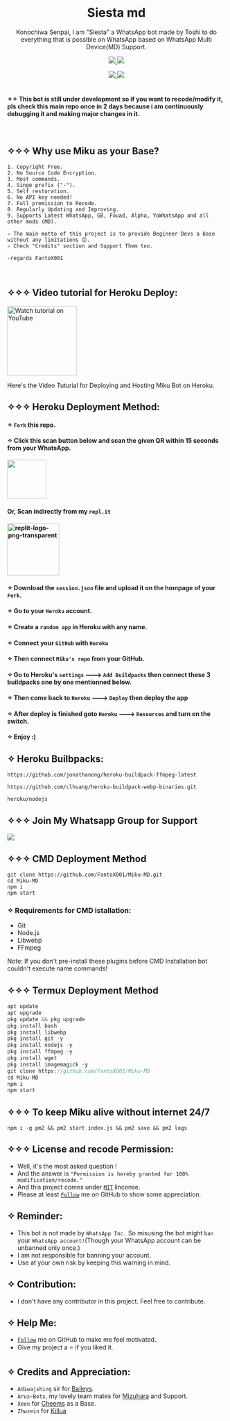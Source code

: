 
     
</p>
<h1 align="center"> Siesta md 
</h1>
<p align="center"> 
  Konochiwa Senpai, I am "Siesta" a WhatsApp bot made by Toshi to do everything that is possible on WhatsApp based on WhatsApp Multi Device(MD) Support.

<p align="center">
  <a href="https://github.com/FantoX001/Miku-MD/fork">
    <img src="https://img.shields.io/github/forks/FantoX001/Miku-MD?label=Fork&style=social">
    
    
  <a href="https://github.com/FantoX001/Miku-MD/stargazers">
    <img src="https://img.shields.io/github/stars/FantoX001/Miku-MD?style=social">
  </a>

<p align="center">
  <a href="https://github.com/FantoX001/Miku-MD">
    <img src="https://visitor-badge.glitch.me/badge?page_id=https://github.com/FantoX001/Miku-MD.visitor-badge&left_text=Total%20Repo%20Visits">
    
    
<a href="https://github.com/FantoX001">
    <img src="(https://visitor-badge.glitch.me/badge?page_id=https://github.com/FantoX001/Shikimori-MD.visitor-badge&left_text=Total%20Repo%20Visitors)">
  </a>
</br>
      
</br> 
   
#### ✧✧ This bot is still under development so if you want to recode/modify it, pls check this main repo once in 2 days because i am continuously debugging it and making major changes in it.
</br>
  

## ✧✧✧ Why use Miku as your Base?

```
1. Copyright Free.
2. No Source Code Encryption.
3. Most commands.
4. Singe prefix ("-").
5. Self restoration.
6. No API key needed!
7. Full premission to Recode.
8. Regularly Updating and Improving.
9. Supports Latest WhatsApp, GB, Fouad, Alpha, YoWhatsApp and all other mods (MD).

✧ The main motto of this project is to provide Beginner Devs a base without any limitations 😊.
✧ Check "Credits" section and Support Them too.

-regards FantoX001
```
</br>

## ✧✧✧ Video tutorial for Heroku Deploy:

<a href="https://youtu.be/fZdM7Ahb4JE"><img src="https://i.ibb.co/71mYRh4/116-1161192-podcast-subscribe-listen-button-youtube-sign-hd-png.png" alt="Watch tutorial on YouTube" border="0"  width="160"></a>

Here's the Video Tuturial for Deploying and Hosting Miku Bot on Heroku.

## ✧✧✧ Heroku Deployment Method:

#### ✧ `Fork` this repo.

#### ✧ Click this scan button below and scan the given QR within 15 seconds from your WhatsApp. 
<a href="https://miku-qr--fantox001.repl.co/"><img src="https://play-lh.googleusercontent.com/901aMQFFnVoX2T-YuJmTIwpPve_SUgMv_QSyzMSPtAqt_l0CyXN1DxfD6xXU0r2f9iM=w240-h480-rw" width="90" />
</a>
#### Or, Scan indirectly from my `repl.it`

#### <a href="https://replit.com/@FantoX001/Miku-QR?v=1"><img src="https://i.ibb.co/pPQjJL2/replit-logo-png-transparent.png" alt="replit-logo-png-transparent" border="0"  width="120"></a>
#### ✧ Download the `session.json` file and upload it on the hompage of your `Fork`.
#### ✧ Go to your `Heroku` account.
#### ✧ Create a `random app` in Heroku with any name.
#### ✧ Connect your `GitHub` with `Heroku`
#### ✧ Then connect `Miku's repo` from your GitHub.
#### ✧ Go to Heroku's `settings` ---> `Add Buildpacks` then connect these 3 buildpacks one by one mentionned    below.
#### ✧ Then come back to `Heroku` ---> `Deploy` then deploy the app
#### ✧ After deploy is finished goto `Heroku` ---> `Resources` and turn on the switch.
#### ✧ Enjoy :)


## ✧ Heroku Builbpacks:

```
https://github.com/jonathanong/heroku-buildpack-ffmpeg-latest
``` 
```
https://github.com/clhuang/heroku-buildpack-webp-binaries.git
```
```
heroku/nodejs
```


## ✧✧✧ Join My Whatsapp Group for Support

<a href="https://chat.whatsapp.com/JcBzjRIxM5UHfuJbt0KrWt"><img src="https://img.shields.io/badge/Join Group-25D366?style=for-the-badge&logo=whatsapp&logoColor=white" />
</a>

## ✧✧✧ CMD Deployment Method
```
git clone https://github.com/FantoX001/Miku-MD.git
cd Miku-MD
npm i
npm start
```

### ✧ Requirements for CMD istallation:
- Git
- Node.js
- Libwebp
- FFmpeg

Note: If you don't pre-install these plugins before CMD Installation bot couldn't execute name commands!
</br> 

## ✧✧✧ Termux Deployment Method
```js
apt update
apt upgrade
pkg update && pkg upgrade
pkg install bash
pkg install libwebp
pkg install git -y
pkg install nodejs -y 
pkg install ffmpeg -y 
pkg install wget
pkg install imagemagick -y
git clone https://github.com/FantoX001/Miku-MD
cd Miku-MD
npm i
npm start
```

## ✧✧✧ To keep Miku alive without internet 24/7

```
npm i -g pm2 && pm2 start index.js && pm2 save && pm2 logs
```

## ✧✧✧ License and recode Permission:
- Well, it's the most asked question !
- And the answer is `"Permission is hereby granted for 100% modification/recode."`
- And this project comes under [`MIT`](https://github.com/FantoX001/Miku-MD/blob/main/LICENSE.md) lincense.
- Please at least [`Follow`](https://github.com/FantoX001/#follow) me on GitHub to show some appreciation.
   
   
## ✧ Reminder:
- This bot is not made by `WhatsApp Inc.` So misusing the bot might `ban` your `WhatsApp account!`(Though your WhatsApp account can be unbanned only once.)
- I am not responsible for banning your account.
- Use at your own risk by keeping this warning in mind.
 


## ✧ Contribution:
- I don't have any contributor in this project. Feel free to contribute.



## ✧ Help Me:
- [`Follow`](https://github.com/FantoX001/#follow) me on GitHub to make me feel motivated.
- Give my project a ⭐ if you liked it.

     
## ✧ Credits and Appreciation:

-   `Adiwajshing` sir for [Baileys](https://github.com/adiwajshing/baileys).
-   `Arus~Bots`, my lovely team mates for [Mizuhara](https://github.com/Arus-Bots/Mizuhara) and Support.
-   `Xeon` for [Cheems](https://github.com/DGXeon/CheemsBot-MD2) as a Base.
-   `Zhwzein` for [Killua](https://github.com/zhwzein/Killua-Zoldyck)
